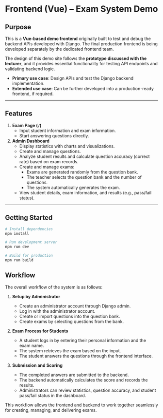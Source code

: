 # Frontend (Vue) – Exam System Demo

## Purpose

This is a **Vue-based demo frontend** originally built to test and debug the backend APIs developed with Django. The final production frontend is being developed separately by the dedicated frontend team.

The design of this demo site follows the **prototype discussed with the lecturer**, and it provides essential functionality for testing API endpoints and validating backend logic.

- **Primary use case**: Design APIs and test the Django backend implementation.  
- **Extended use case**: Can be further developed into a production-ready frontend, if required.  

---

## Features

1. **Exam Page (`/`)**
   - Input student information and exam information.
   - Start answering questions directly.
2. **Admin Dashboard**
   - Display statistics with charts and visualizations.
   - Create and manage questions.
   - Analyze student results and calculate question accuracy (correct rate) based on exam records.
   - Create and manage exams:
     - Exams are generated randomly from the question bank.
     - The teacher selects the question bank and the number of questions.
     - The system automatically generates the exam.
   - View student details, exam information, and results (e.g., pass/fail status).

---

## Getting Started

```bash
# Install dependencies
npm install

# Run development server
npm run dev

# Build for production
npm run build
```

## Workflow

The overall workflow of the system is as follows:

1. **Setup by Administrator**
   - Create an administrator account through Django admin.
   - Log in with the administrator account.
   - Create or import questions into the question bank.
   - Create exams by selecting questions from the bank.

2. **Exam Process for Students**
   - A student logs in by entering their personal information and the exam name.
   - The system retrieves the exam based on the input.
   - The student answers the questions through the frontend interface.

3. **Submission and Scoring**
   - The completed answers are submitted to the backend.
   - The backend automatically calculates the score and records the results.
   - Administrators can review statistics, question accuracy, and student pass/fail status in the dashboard.

This workflow allows the frontend and backend to work together seamlessly for creating, managing, and delivering exams.